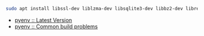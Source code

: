 ```sh
sudo apt install libssl-dev liblzma-dev libsqlite3-dev libbz2-dev libreadline-dev tk-dev
```

- [pyenv :: Latest Version](https://github.com/pyenv/pyenv#prefix-auto-resolution-to-the-latest-version)
- [pyenv :: Common build problems](https://github.com/pyenv/pyenv/wiki/Common-build-problems)
